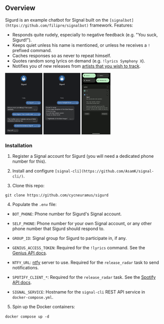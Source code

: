 ## Overview

Sigurd is an example chatbot for Signal built on the `[signalbot](https://github.com/filipre/signalbot)` framework. Features:

+ Responds quite rudely, especially to negative feedback (e.g. "You suck, Sigurd!").
+ Keeps quiet unless his name is mentioned, or unless he receives a `!` prefixed command.
+ Caches responses so as never to repeat himself.
+ Quotes random song lyrics on demand (e.g. `!lyrics Symphony X`).
+ Notifies you of new releases from [artists that you wish to track](bot/utils/spotify_data.py).

<p>
	<img src="screenshots/chat.png" height=200 />
	<img src="screenshots/lyrics.png" height=200 />
	<img src="screenshots/release-radar.png" height=200 />
</p>

### Installation

1. Register a Signal account for Sigurd (you will need a dedicated phone number for this).

2. Install and configure `[signal-cli](https://github.com/AsamK/signal-cli/)`.

3. Clone this repo:
```
git clone https://github.com/cycneuramus/sigurd
```

4. Populate the `.env` file:

+ `BOT_PHONE`: Phone number for Sigurd's Signal account.
+ `SELF_PHONE`: Phone number for your own Signal account, or any other phone number that Sigurd should respond to.
+ `GROUP_ID`: Signal group for Sigurd to participate in, if any.

+ `GENIUS_ACCESS_TOKEN`: Required for the `!lyrics` command. See the [Genius API docs](https://docs.genius.com/).
+ `NTFY_URL`: [ntfy](https://ntfy.sh) server to use. Required for the `release_radar` task to send notifications.
+ `SPOTIFY_CLIENT_*`: Required for the `release_radar` task. See the [Spotify API docs](https://developer.spotify.com/documentation/web-api).

+ `SIGNAL_SERVICE`: Hostname for the `signal-cli` REST API service in `docker-compose.yml`.

5. Spin up the Docker containers:

`docker compose up -d`
